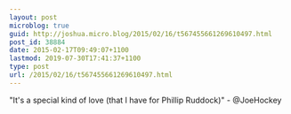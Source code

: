 ```yaml
---
layout: post
microblog: true
guid: http://joshua.micro.blog/2015/02/16/t567455661269610497.html
post_id: 38884
date: 2015-02-17T09:49:07+1100
lastmod: 2019-07-30T17:41:37+1100
type: post
url: /2015/02/16/t567455661269610497.html
---
```

"It's a special kind of love (that I have for Phillip Ruddock)" - @JoeHockey
